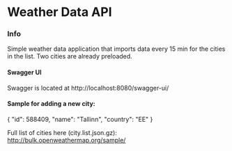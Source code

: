 # Weather Data API

### Info

Simple weather data application that imports data every 15 min for the cities in the list.
Two cities are already preloaded.

#### Swagger UI

Swagger is located at http://localhost:8080/swagger-ui/

#### Sample for adding a new city:
{
"id": 588409,
"name": "Tallinn",
"country": "EE"
}

Full list of cities here (city.list.json.gz): http://bulk.openweathermap.org/sample/
